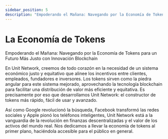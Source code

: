 ```yaml
---
sidebar_position: 5
description: "Empoderando el Mañana: Navegando por la Economía de Tokens para un Futuro Más Justo con Innovación Blockchain"
---
```


# La Economía de Tokens

Empoderando el Mañana: Navegando por la Economía de Tokens para un Futuro Más Justo con Innovación Blockchain

En Unit Network, creemos de todo corazón en la necesidad de un sistema económico justo y equitativo que alinee los incentivos entre clientes, empleados, fundadores e inversores. Los tokens sirven como la piedra angular para este sistema mejorado, aprovechando la tecnología blockchain para facilitar una distribución de valor más eficiente y equitativa. Es precisamente por eso que desarrollamos Unit Network: el constructor de tokens más rápido, fácil de usar y avanzado.

Así como Google revolucionó la búsqueda, Facebook transformó las redes sociales y Apple pionó los teléfonos inteligentes, Unit Network está a la vanguardia de la revolución en finanzas descentralizadas y el valor de los activos del mundo real. Nos dedicamos a llevar la economía de tokens al primer plano, haciéndola accesible para el público en general.
